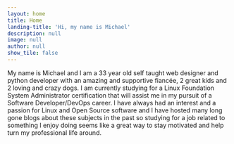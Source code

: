 ```yaml
---
layout: home
title: Home
landing-title: 'Hi, my name is Michael'
description: null
image: null
author: null
show_tile: false
---
```


My name is Michael and I am a 33 year old self taught web designer and python developer with an amazing and supportive fiancée, 2 great kids and 2 loving and crazy dogs. I am currently studying for a Linux Foundation System Administrator certification that will assist me in my pursuit of a Software Developer/DevOps career. I have always had an interest and a passion for Linux and Open Source software and I have hosted many long gone blogs about these subjects in the past so studying for a job related to something I enjoy doing seems like a great way to stay motivated and help turn my professional life around.